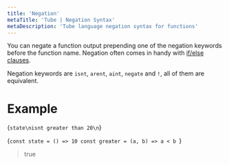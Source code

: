 ```yaml
---
title: 'Negation'
metaTitle: 'Tube | Negation Syntax'
metaDescription: 'Tube language negation syntax for functions'
---
```


You can negate a function output prepending one of the negation keywords before the
function name. Negation often comes in handy with [if/else clauses](https://tube-lang.netlify.app/if-else).

Negation keywords are `isnt`, `arent`, `aint`, `negate` and `!`, all of them are equivalent.


# Example

<TubeCode>{`state\nisnt greater than 20\n`}</TubeCode>

<JSCode>{`const state = () => 10
const greater = (a, b) => a < b
`}</JSCode>

> true
